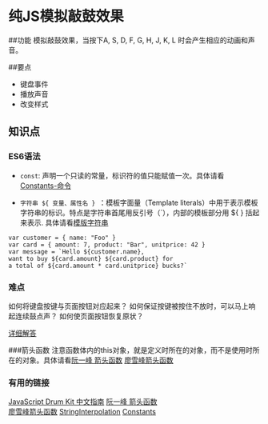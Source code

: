 # 纯JS模拟敲鼓效果

##功能
模拟敲鼓效果，当按下A, S, D, F, G, H, J, K, L 时会产生相应的动画和声音。

##要点
* 键盘事件
* 播放声音
* 改变样式

## 知识点

### ES6语法
* `const`: 声明一个只读的常量，标识符的值只能赋值一次。具体请看[Constants-命令](http://es6.ruanyifeng.com/#docs/let#const-%E5%91%BD%E4%BB%A4) 

* `字符串 ${ 变量、属性名 } `：模板字面量（Template literals）中用于表示模板字符串的标识。特点是字符串首尾用反引号（`），内部的模板部分用 ${ } 括起来表示. 具体请看[模版字符串](http://es6.ruanyifeng.com/#docs/string#%E6%A8%A1%E6%9D%BF%E5%AD%97%E7%AC%A6%E4%B8%B2)
```
var customer = { name: "Foo" }
var card = { amount: 7, product: "Bar", unitprice: 42 }
var message = `Hello ${customer.name},
want to buy ${card.amount} ${card.product} for
a total of ${card.amount * card.unitprice} bucks?`
```

### 难点

如何将键盘按键与页面按钮对应起来？
如何保证按键被按住不放时，可以马上响起连续鼓点声？
如何使页面按钮恢复原状？

[详细解答](https://github.com/soyaine/JavaScript30/tree/master/01%20-%20JavaScript%20Drum%20Kit)


###箭头函数
注意函数体内的this对象，就是定义时所在的对象，而不是使用时所在的对象。具体请看[阮一峰 箭头函数](http://es6.ruanyifeng.com/#docs/function#%E7%AE%AD%E5%A4%B4%E5%87%BD%E6%95%B0)   [廖雪峰箭头函数](https://www.liaoxuefeng.com/wiki/001434446689867b27157e896e74d51a89c25cc8b43bdb3000/001438565969057627e5435793645b7acaee3b6869d1374000)


### 有用的链接
[JavaScript Drum Kit 中文指南](https://github.com/soyaine/JavaScript30/tree/master/01%20-%20JavaScript%20Drum%20Kit)
[阮一峰 箭头函数](http://es6.ruanyifeng.com/#docs/function#%E7%AE%AD%E5%A4%B4%E5%87%BD%E6%95%B0)  
 [廖雪峰箭头函数](https://www.liaoxuefeng.com/wiki/001434446689867b27157e896e74d51a89c25cc8b43bdb3000/001438565969057627e5435793645b7acaee3b6869d1374000)
 [StringInterpolation](http://es6-features.org/#StringInterpolation)
[Constants](http://es6-features.org/#Constants)